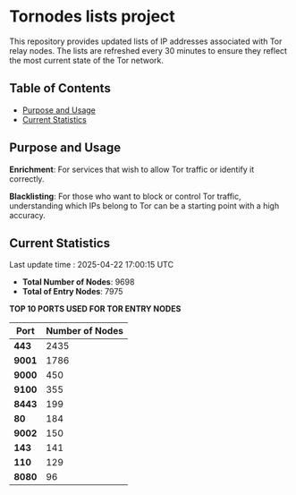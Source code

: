 # Tornodes lists project

This repository provides updated lists of IP addresses associated with Tor relay nodes. The lists are refreshed every 30 minutes to ensure they reflect the most current state of the Tor network.

## Table of Contents

- [Purpose and Usage](#purpose-and-usage)
- [Current Statistics](#current-statistics)


## Purpose and Usage

**Enrichment**: For services that wish to allow Tor traffic or identify it correctly.

**Blacklisting**: For those who want to block or control Tor traffic, understanding which IPs belong to Tor can be a starting point with a high accuracy.

## Current Statistics

Last update time : 2025-04-22 17:00:15 UTC

- **Total Number of Nodes**: 9698
- **Total of Entry Nodes**: 7975

**TOP 10 PORTS USED FOR TOR ENTRY NODES**

| **Port** | **Number of Nodes** |
|------|-----------------|
| **443**   | 2435  |
| **9001**   | 1786  |
| **9000**   | 450  |
| **9100**   | 355  |
| **8443**   | 199  |
| **80**   | 184  |
| **9002**   | 150  |
| **143**   | 141  |
| **110**   | 129  |
| **8080**   | 96  |


